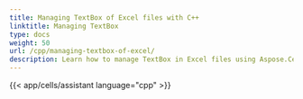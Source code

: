 ```yaml
---
title: Managing TextBox of Excel files with C++
linktitle: Managing TextBox
type: docs
weight: 50
url: /cpp/managing-textbox-of-excel/
description: Learn how to manage TextBox in Excel files using Aspose.Cells with C++.
---
```


{{< app/cells/assistant language="cpp" >}}